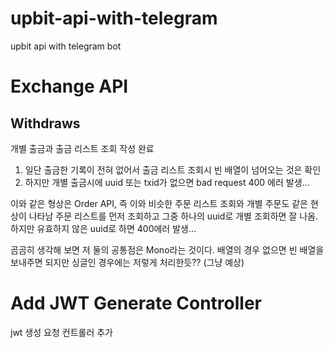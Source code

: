 # upbit-api-with-telegram
upbit api with telegram bot


# Exchange API

## Withdraws

개별 출금과 출금 리스트 조회 작성 완료

1. 일단 출금한 기록이 전혀 없어서 출금 리스트 조회시 빈 배열이 넘어오는 것은 확인
2. 하지만 개별 출금시에 uuid 또는 txid가 없으면 bad request 400 에러 발생...

이와 같은 형상은 Order API, 즉 이와 비슷한 주문 리스트 조회와 개별 주문도 같은 현상이 나타남
주문 리스트를 먼저 조회하고 그중 하나의 uuid로 개별 조회하면 잘 나옴.
하지만 유효하지 않은 uuid로 하면 400에러 발생...

곰곰히 생각해 보면 저 둘의 공통점은 Mono라는 것이다. 배열의 경우 없으면 빈 배열을 보내주면 되지만 싱글인 경우에는 저렇게 처리한듯?? (그냥 예상)


# Add JWT Generate Controller
jwt 생성 요청 컨트롤러 추가